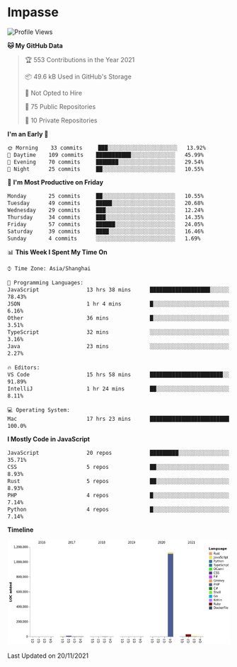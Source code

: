# Impasse

<!--START_SECTION:waka-->
![Profile Views](http://img.shields.io/badge/Profile%20Views-0-blue)

**🐱 My GitHub Data** 

> 🏆 553 Contributions in the Year 2021
 > 
> 📦 49.6 kB Used in GitHub's Storage 
 > 
> 🚫 Not Opted to Hire
 > 
> 📜 75 Public Repositories 
 > 
> 🔑 10 Private Repositories  
 > 
**I'm an Early 🐤** 

```text
🌞 Morning    33 commits     ███░░░░░░░░░░░░░░░░░░░░░░   13.92% 
🌆 Daytime    109 commits    ███████████░░░░░░░░░░░░░░   45.99% 
🌃 Evening    70 commits     ███████░░░░░░░░░░░░░░░░░░   29.54% 
🌙 Night      25 commits     ██░░░░░░░░░░░░░░░░░░░░░░░   10.55%

```
📅 **I'm Most Productive on Friday** 

```text
Monday       25 commits     ██░░░░░░░░░░░░░░░░░░░░░░░   10.55% 
Tuesday      49 commits     █████░░░░░░░░░░░░░░░░░░░░   20.68% 
Wednesday    29 commits     ███░░░░░░░░░░░░░░░░░░░░░░   12.24% 
Thursday     34 commits     ███░░░░░░░░░░░░░░░░░░░░░░   14.35% 
Friday       57 commits     ██████░░░░░░░░░░░░░░░░░░░   24.05% 
Saturday     39 commits     ████░░░░░░░░░░░░░░░░░░░░░   16.46% 
Sunday       4 commits      ░░░░░░░░░░░░░░░░░░░░░░░░░   1.69%

```


📊 **This Week I Spent My Time On** 

```text
⌚︎ Time Zone: Asia/Shanghai

💬 Programming Languages: 
JavaScript               13 hrs 38 mins      ███████████████████░░░░░░   78.43% 
JSON                     1 hr 4 mins         █░░░░░░░░░░░░░░░░░░░░░░░░   6.16% 
Other                    36 mins             █░░░░░░░░░░░░░░░░░░░░░░░░   3.51% 
TypeScript               32 mins             ░░░░░░░░░░░░░░░░░░░░░░░░░   3.16% 
Java                     23 mins             ░░░░░░░░░░░░░░░░░░░░░░░░░   2.27%

🔥 Editors: 
VS Code                  15 hrs 58 mins      ███████████████████████░░   91.89% 
IntelliJ                 1 hr 24 mins        ██░░░░░░░░░░░░░░░░░░░░░░░   8.11%

💻 Operating System: 
Mac                      17 hrs 23 mins      █████████████████████████   100.0%

```

**I Mostly Code in JavaScript** 

```text
JavaScript               20 repos            █████████░░░░░░░░░░░░░░░░   35.71% 
CSS                      5 repos             ██░░░░░░░░░░░░░░░░░░░░░░░   8.93% 
Rust                     5 repos             ██░░░░░░░░░░░░░░░░░░░░░░░   8.93% 
PHP                      4 repos             █░░░░░░░░░░░░░░░░░░░░░░░░   7.14% 
Python                   4 repos             █░░░░░░░░░░░░░░░░░░░░░░░░   7.14%

```


**Timeline**

![Chart not found](https://raw.githubusercontent.com/impasse/impasse/master/charts/bar_graph.png) 


 Last Updated on 20/11/2021
<!--END_SECTION:waka-->
